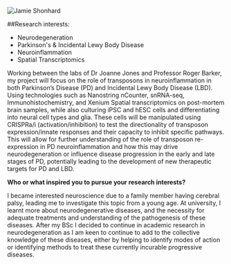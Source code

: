 ![Jamie Shonhard](../img/shonard_j.jpeg)    


##Research interests:

* Neurodegeneration
* Parkinson's & Incidental Lewy Body Disease
* Neuroinflammation
* Spatial Transcriptomics

Working between the labs of Dr Joanne Jones and Professor Roger Barker, my project will focus on the role of transposons in neuroinflammation in both Parkinson’s Disease (PD) and Incidental Lewy Body Disease (LBD). Using technologies such as Nanostring nCounter, snRNA-seq, Immunohistochemistry, and Xenium Spatial transcriptomics on post-mortem brain samples, while also culturing iPSC and hESC cells and differentiating into neural cell types and glia. These cells will be manipulated using CRISPRa/i (activation/inhibition) to test the directionality of transposon expression/innate responses and their capacity to inhibit specific pathways. This will allow for further understanding of the role of transposon re-expression in PD neuroinflammation and how this may drive neurodegeneration or influence disease progression in the early and late stages of PD, potentially leading to the development of new therapeutic targets for PD and LBD.

__Who or what inspired you to pursue your research interests?__

I became interested neuroscience due to a family member having cerebral palsy, leading me to investigate this topic from a young age. At university, I learnt more about neurodegenerative diseases, and the necessity for adequate treatments and understanding of the pathogenesis of these diseases. After my BSc I decided to continue in academic research in neurodegeneration as I am keen to continue to add to the collective knowledge of these diseases, either by helping to identify modes of action or identifying methods to treat these currently incurable progressive diseases.
